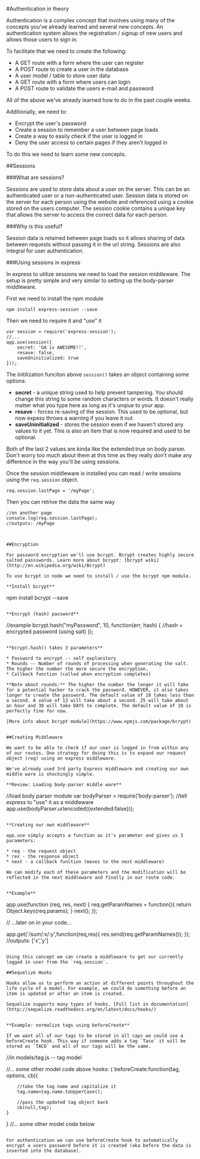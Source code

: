#Authentication in theory

Authentication is a complex concept that involves using many of the concepts you've already learned and several new concepts. An authentication system allows the registration / signup of new users and allows those users to sign in.

To facilitate that we need to create the following:

* A GET route with a form where the user can register
* A POST route to create a user in the database
* A user model / table to store user data
* A GET route with a form where users can login
* A POST route to validate the users e-mail and password

All of the above we've already learned how to do in the past couple weeks.

Additionally, we need to:

* Encrypt the user's password
* Create a session to remember a user between page loads
* Create a way to easily check if the user is logged in
* Deny the user access to certain pages if they aren't logged in


To do this we need to learn some new concepts.



##Sessions

###What are sessions?

Sessions are used to store data about a user on the server. This can be an authenticated user or a non-authenticated user. Session data is stored on the server for each person using the website and referenced using a cookie stored on the users computer. The session cookie contains a unique key that allows the server to access the correct data for each person.

###Why is this useful?

Session data is retained between page loads so it allows sharing of data between requests without passing it in the url string. Sessions are also integral for user authentication.

###Using sessions in express

In express to utilize sessions we need to load the session middleware. The setup is pretty simple and very similar to setting up the body-parser middleware.

First we need to install the npm module

```
npm install express-session --save
```

Then we need to require it and "use" it

```
var session = require('express-session');
//...
app.use(session({
	secret: 'GA is AWESOME!!',
    resave: false,
	saveUninitialized: true
}));
```

The initilization funciton above `session()` takes an object containing some options:

* **secret** - a unique string used to help prevent tampering. You should change this string to some random characters or words. It doesn't  really matter what you type here as long as it's unqiue to your app.
* **resave** - forces re-saving of the session. This used to be optional, but now expess throws a warning if you leave it out.
* **saveUninitialized** - stores the session even if we haven't stored any values to it yet. This is also an item that is now required and used to be optional.

Both of the last 2 values are kinda like the extended:true on body parser. Don't worry too much about them at this time as they really don't make any difference in the way you'll be using sessions.


Once the session middleware is installed you can read / write sessions using the `req.session` object.

```
req.session.lastPage = '/myPage';
```

Then you can retrive the data the same way

```
//on another page
console.log(req.session.lastPage);
//outputs: /myPage



##Encryption

For password encryption we'll use bcrypt. Bcrypt creates highly secure salted passswords. Learn more about bcrypt: [bcrypt wiki](http://en.wikipedia.org/wiki/Bcrypt)

To use bcrypt in node we need to install / use the bcrypt npm module.

**Install bcrypt**

```
npm install bcrypt --save
```

**Encrypt (hash) password**

```
//example
bcrypt.hash("myPassword", 10, function(err, hash) {
	//hash = encrypted password (using salt)
});
```

**bcrypt.hash() takes 3 parameters**

* Password to encrypt -- self explanitory
* Rounds -- Number of rounds of processing when generating the salt. The higher the number the more secure the encryption.
* Callback function (called when encryption completes)

**Note about rounds:** The higher the number the longer it will take for a potential hacker to crack the password. HOWEVER, it also takes longer to create the password. The default value of 10 takes less than a second. A value of 13 will take about a second. 25 will take about an hour and 30 will take DAYS to complete. The default value of 10 is perfectly fine for now.

[More info about bcrypt module](https://www.npmjs.com/package/bcrypt)


##Creating Middleware

We want to be able to check if our user is logged in from within any of our routes. One strategy for doing this is to expand our request object (req) using an express middleware.

We've already used 3rd party Express middleware and creating our own middle ware is shockingly simple.

**Review: Loading body-parser middle ware**

```
//load body parser module
var bodyParser = require('body-parser');
//tell express to "use" it as a middleware
app.use(bodyParser.urlencoded({extended:false}));

```

**Creating our own middleware**

app.use simply accepts a function as it's parameter and gives us 3 parameters:

* req - the request object
* res - the response object
* next - a callback function (moves to the next middleware)

We can modify each of these parameters and the modification will be reflected in the next middleware and finally in our route code.


**Example**

```
app.use(function (req, res, next) {
    req.getParamNames = function(){
    	return Object.keys(req.params);
    }
    next();
});

// ...later on in your code...

app.get('/sum/:x/:y',function(req,res){
	res.send(req.getParamNames());
});
//outputs: ['x','y']

```

Using this concept we can create a middleware to get our currently logged in user from the `req.session`.

##Sequelize Hooks

Hooks allow us to perform an action at different points throughout the life cycle of a model. For example, we could do something before an item is updated or after an item is created.

Sequelize supports many types of hooks. [Full list in documentation](http://sequelize.readthedocs.org/en/latest/docs/hooks/)


**Example: normalize tags using beforeCreate**

If we want all of our tags to be stored in all caps we could use a beforeCreate hook. This way if someone adds a tag `Taco` it will be stored as `TACO` and all of our tags will be the same.

```
//in models/tag.js -- tag model

//... some other model code above
hooks: {
	beforeCreate:function(tag, options, cb){
	
		//take the tag name and capitalize it
		tag.name=tag.name.toUpperCase();
		
		//pass the updated tag object back
		cb(null,tag);
	}
}
//... some other model code below

```

For authentication we can use beforeCreate hook to automatically encrypt a users password before it is created (aka before the data is inserted into the database).





